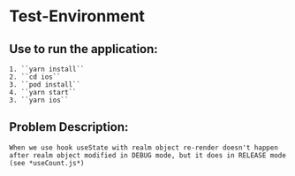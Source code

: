 # Test-Environment

## Use to run the application:

	1. ``yarn install``
	2. ``cd ios``
	3. ``pod install``
	4. ``yarn start``
	3. ``yarn ios``

## Problem Description:

    When we use hook useState with realm object re-render doesn't happen after realm object modified in DEBUG mode, but it does in RELEASE mode (see *useCount.js*) 
